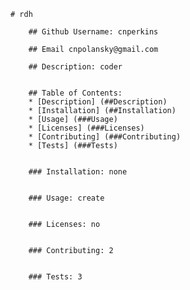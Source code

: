  
    # rdh
      
        ## Github Username: cnperkins
       
        ## Email cnpolansky@gmail.com
      
        ## Description: coder
      
      
        ## Table of Contents: 
        * [Description] (##Description)
        * [Installation] (##Installation)
        * [Usage] (###Usage)
        * [Licenses] (###Licenses)
        * [Contributing] (###Contributing)
        * [Tests] (###Tests)
      
      
        ### Installation: none
      
      
        ### Usage: create
      
      
        ### Licenses: no
      
      
        ### Contributing: 2
      
      
        ### Tests: 3
      
       